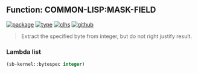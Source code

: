 ## Function: COMMON-LISP:MASK-FIELD
[![package](https://img.shields.io/badge/Package-COMMON--LISP-5f9ea0.svg?style=social&colorA=999999)](../) [![type](https://img.shields.io/badge/Type-Function-5f9ea0.svg?style=social&colorA=999999)](../#function) [![clhs](https://img.shields.io/badge/CLHS-MASK--FIELD-5f9ea0.svg?style=social&colorA=999999)](http://www.lispworks.com/documentation/HyperSpec/Body/f_mask_f.htm) [![github](https://img.shields.io/badge/GitHub-View_the_source-5f9ea0.svg?style=social&colorA=999999&logo=github)](https://github.com/sbcl/sbcl/blob/master/src/code/numbers.lisp/) 

> Extract the specified byte from integer,  but do not right justify result.

### Lambda list
```cl
(sb-kernel::bytespec integer)
```
